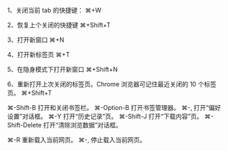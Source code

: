 1、关闭当前 tab 的快捷键：
⌘+W

2、恢复上个关闭的快捷键
⌘+Shift+T

3、打开新窗口
⌘+N

4、打开新标签页
⌘+T

5、在隐身模式下打开新窗口
⌘+Shift+N

6、重新打开上次关闭的标签页。Chrome 浏览器可记住最近关闭的 10 个标签页。
⌘+Shift+T

⌘-Shift-B 打开和关闭书签栏。
⌘-Option-B 打开书签管理器。
⌘-, 打开“偏好设置”对话框。
⌘-Y 打开“历史记录”页。
⌘-Shift-J 打开“下载内容”页。
⌘-Shift-Delete 打开“清除浏览数据”对话框。

⌘-R 重新载入当前网页。
⌘-, 停止载入当前网页。
